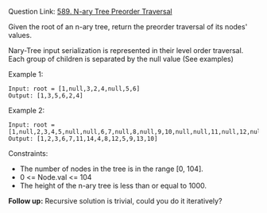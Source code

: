 Question Link: [589. N-ary Tree Preorder Traversal](https://leetcode.com/problems/n-ary-tree-preorder-traversal/)

Given the root of an n-ary tree, return the preorder traversal of its nodes' values.

Nary-Tree input serialization is represented in their level order traversal. Each group of children is separated by the null value (See examples)

 

Example 1:
```
Input: root = [1,null,3,2,4,null,5,6]
Output: [1,3,5,6,2,4]
```
Example 2:
```
Input: root = [1,null,2,3,4,5,null,null,6,7,null,8,null,9,10,null,null,11,null,12,null,13,null,null,14]
Output: [1,2,3,6,7,11,14,4,8,12,5,9,13,10]
 ```

Constraints:

* The number of nodes in the tree is in the range [0, 104].
* 0 <= Node.val <= 104
* The height of the n-ary tree is less than or equal to 1000.
 

**Follow up:** Recursive solution is trivial, could you do it iteratively?